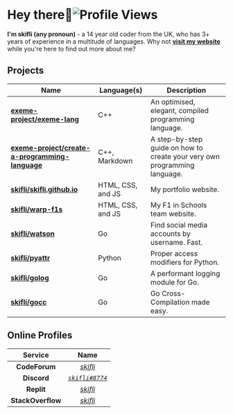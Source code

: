# Hey there:wave:![Profile Views](https://komarev.com/ghpvc/?username=skifli)

**I'm skifli (any pronoun)** - a 14 year old coder from the UK, who has 3+ years of experience in a multitude of languages. Why not [**visit my website**](https://skifli.github.io) while you're here to find out more about me?

## Projects

| Name                                                                                                              | Language(s)       | Description                                                               |
|-------------------------------------------------------------------------------------------------------------------|-------------------|---------------------------------------------------------------------------|
| [**exeme-project/exeme-lang**](https://github.com/exeme-project/exeme-lang)                                       | C++               | An optimised, elegant, compiled programming language.                     |
| [**exeme-project/create-a-programming-language**](https://github.com/exeme-project/create-a-programming-language) | C++, Markdown     | A step-by-step guide on how to create your very own programming language. |
| [**skifli/skifli.github.io**](https://github.com/skifli/skifli.github.io)                                         | HTML, CSS, and JS | My portfolio website.                                                     |
| [**skifli/warp-f1s**](https://github.com/skifli/warp-f1s)                                                         | HTML, CSS, and JS | My F1 in Schools team website.                                            |
| [**skifli/watson**](https://github.com/skifli/watson)                                                               | Go                | Find social media accounts by username. Fast.                                       |
| [**skifli/pyattr**](https://github.com/skifli/pyattr)                                                             | Python            | Proper access modifiers for Python.                                       |
| [**skifli/golog**](https://github.com/skifli/golog)                                                               | Go                | A performant logging module for Go.                                       |
| [**skifli/gocc**](https://github.com/skifli/gocc)                                                                 | Go                | Go Cross-Compilation made easy.                                           |

## Online Profiles

|      Service      |                             Name                                 |
|:-----------------:|:----------------------------------------------------------------:|
| **CodeForum**     | [_skifli_](https://codeforum.org/members/skifli.1181/)           |
| **Discord**       | [_`skifli#8774`_](https://discord.com/users/1072069875993956372) |
| **Replit**        | [_skifli_](https://replit.com/@skifli)                           |
| **StackOverflow** | [_skifli_](https://stackoverflow.com/users/20888352/skifli)      |
